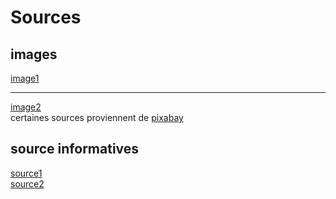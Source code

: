# Sources
<h2>images</h1>
<a href="https://www.brandon-valorisation.com/wp-content/uploads/2021/03/Margaret-Hamilton-Scientifique-Brandon-Valorisation-valorisation-de-linnovation.jpeg">image1</a>
<hr><a href="https://media.vanityfair.fr/photos/60d37492db141fd0eb5b6806/4:3/w_956,h_717,c_limit/vf_margaret_hamilton_5660.jpeg">image2</a>
<br>certaines sources proviennent de <a href="pixabay.com">pixabay</a>
<br>
<h2>source informatives</h1>
<a href="https://fr.wikipedia.org/wiki/Margaret_Hamilton_(scientifique)">source1</a>
<br><a href="https://www.pariszigzag.fr/paris-au-quotidien/margaret-hamilton-la-femme-a-lorigine-des-premiers-pas-de-lhomme-sur-la-lune">source2</a>
